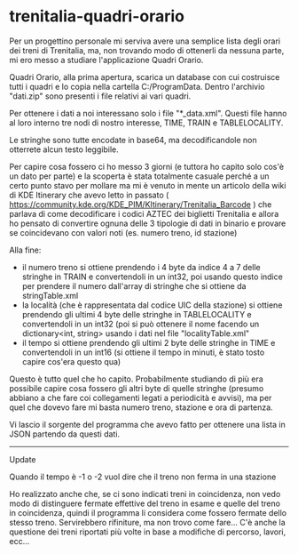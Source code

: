 # trenitalia-quadri-orario

Per un progettino personale mi serviva avere una semplice lista degli orari dei treni di Trenitalia, ma, non trovando modo di ottenerli da nessuna parte, mi ero messo a studiare l'applicazione Quadri Orario.

Quadri Orario, alla prima apertura, scarica un database con cui costruisce tutti i quadri e lo copia nella cartella C:/ProgramData. Dentro l'archivio "dati.zip" sono presenti i file relativi ai vari quadri.

Per ottenere i dati a noi interessano solo i file "*_data.xml". Questi file hanno al loro interno tre nodi di nostro interesse, TIME, TRAIN e TABLELOCALITY.

Le stringhe sono tutte encodate in base64, ma decodificandole non otterrete alcun testo leggibile. 

Per capire cosa fossero ci ho messo 3 giorni (e tuttora ho capito solo cos'è un dato per parte) e la scoperta è stata totalmente casuale perché a un certo punto stavo per mollare ma mi è venuto in mente un articolo della wiki di KDE Itinerary che avevo letto in passato ( https://community.kde.org/KDE_PIM/KItinerary/Trenitalia_Barcode ) che parlava di come decodificare i codici AZTEC dei biglietti Trenitalia e allora ho pensato di convertire ognuna delle 3 tipologie di dati in binario e provare se coincidevano con valori noti (es. numero treno, id stazione)

Alla fine:
- il numero treno si ottiene prendendo i 4 byte da indice 4 a 7 delle stringhe in TRAIN e convertendoli in un int32, poi usando questo indice per prendere il numero dall'array di stringhe che si ottiene da stringTable.xml
- la località (che è rappresentata dal codice UIC della stazione) si ottiene prendendo gli ultimi 4 byte delle stringhe in TABLELOCALITY e convertendoli in un int32 (poi si può ottenere il nome facendo un dictionary<int, string> usando i dati nel file "localityTable.xml"
- il tempo si ottiene prendendo gli ultimi 2 byte delle stringhe in TIME e convertendoli in un int16 (si ottiene il tempo in minuti, è stato tosto capire cos'era questo qua)

Questo è tutto quel che ho capito. Probabilmente studiando di più era possibile capire cosa fossero gli altri byte di quelle stringhe (presumo abbiano a che fare coi collegamenti legati a periodicità e avvisi), ma per quel che dovevo fare mi basta numero treno, stazione e ora di partenza.

Vi lascio il sorgente del programma che avevo fatto per ottenere una lista in JSON partendo da questi dati. 

-------------------------

Update

Quando il tempo è -1 o -2 vuol dire che il treno non ferma in una stazione

Ho realizzato anche che, se ci sono indicati treni in coincidenza, non vedo modo di distinguere fermate effettive del treno in esame e quelle del treno in coincidenza, quindi il programma li considera come fossero fermate dello stesso treno. Servirebbero rifiniture, ma non trovo come fare...
C'è anche la questione dei treni riportati più volte in base a modifiche di percorso, lavori, ecc...
